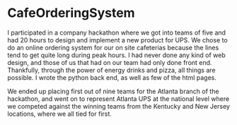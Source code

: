 # CafeOrderingSystem

I participated in a company hackathon where we got into teams of five and had 20 hours to design and implement a new product for UPS. We chose to do an online ordering system for our on site cafeterias because the lines tend to get quite long during peak hours. I had never done any kind of web design, and those of us that had on our team had only done front end. Thankfully, through the power of energy drinks and pizza, all things are possible. I wrote the python back end, as well as few of the html pages. 

We ended up placing first out of nine teams for the Atlanta branch of the hackathon, and went on to represent Atlanta UPS at the national level where we competed against the winning teams from the Kentucky and New Jersey locations, where we all tied for first. 
